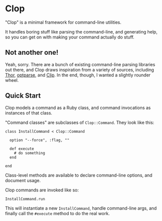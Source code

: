 Clop
====

"Clop" is a minimal framework for command-line utilities.  

It handles boring stuff like parsing the command-line, and generating help, so you can get on with making your command actually do stuff.

Not another one!
----------------

Yeah, sorry.  There are a bunch of existing command-line parsing libraries out there, and Clop draws inspiration from a variety of sources, including [Thor], [optparse], and [Clip].  In the end, though, I wanted a slightly rounder wheel.

[optparse]: http://ruby-doc.org/stdlib/libdoc/optparse/rdoc/index.html
[Thor]: http://github.com/wycats/thor
[Clip]: http://clip.rubyforge.org/

Quick Start
-----------

Clop models a command as a Ruby class, and command invocations as instances of that class.

"Command classes" are subclasses of `Clop::Command`.  They look like this:

    class InstallCommand < Clop::Command
    
      option "--force", :flag, ""
        
      def execute
        # do something
      end
        
    end

Class-level methods are available to declare command-line options, and document usage.  

Clop commands are invoked like so:

    InstallCommand.run

This will instantiate a new `InstallCommand`, handle command-line args, and finally call the  `#execute` method to do the real work.
